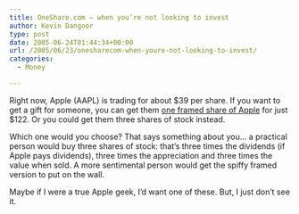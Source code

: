 ```yaml
---
title: OneShare.com – when you’re not looking to invest
author: Kevin Dangoor
type: post
date: 2005-06-24T01:44:34+00:00
url: /2005/06/23/onesharecom-when-youre-not-looking-to-invest/
categories:
  - Money

---
```

Right now, Apple (AAPL) is trading for about $39 per share. If you want to get a gift for someone, you can get them [one framed share of Apple][1] for just $122. Or you could get them three shares of stock instead.

Which one would you choose? That says something about you&#8230; a practical person would buy three shares of stock: that&#8217;s three times the dividends (if Apple pays dividends), three times the appreciation and three times the value when sold. A more sentimental person would get the spiffy framed version to put on the wall.

Maybe if I were a true Apple geek, I&#8217;d want one of these. But, I just don&#8217;t see it.

 [1]: http://www.oneshare.com/stock.asp?stock=apple